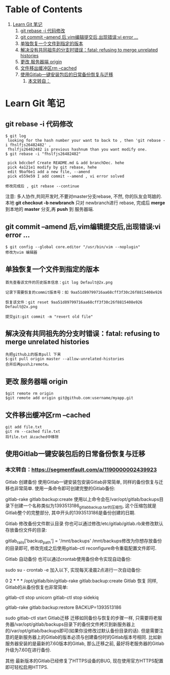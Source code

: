 
# Table of Contents

1.  [Learn Git 笔记](#org237813b)
    1.  [git rebase -i 代码修改](#orgfc4d800)
    2.  [git commit &#x2013;amend 后,vim编辑提交后,出现错误:vi error &#x2026;](#org3f3ab75)
    3.  [单独恢复一个文件到指定的版本](#orgdbbab88)
    4.  [解决没有共同祖先的分支时错误：fatal: refusing to merge unrelated histories](#org755f047)
    5.  [更改 服务器端 origin](#orgb688811)
    6.  [文件移出缓冲区rm &#x2013;cached](#org54f79cc)
    7.  [使用Gitlab一键安装包后的日常备份恢复与迁移](#org15d998e)
        1.  [本文转自：](#orgc741aac)


<a id="org237813b"></a>

# Learn Git 笔记


<a id="orgfc4d800"></a>

## git rebase -i 代码修改

    $ git log 
     looking for the hash number your want to back to , then 'git rebase -i fhslfjs26482482' , 
     fhslfjs26482482 is previous hashnum than you want modify one.
    $ git rebase -i "fhslfjs26482482"
    
     pick bdccbef Create README.md & add branchDec. hehe                                                  
     pick 4a121e1 modify by git rebase, hehe                                                              
     edit 9baf6e1 add a new file, --amend                                                                 
     pick e559e59 I add commit --amend , vi error solved 
    
    修改完成后 , git rebase --continue

注意: 多人协作,共同开发时,不要对master分支rebase, 不然, 你的队友会骂娘的.  
      本地  **git checkout -b newbranch** 只对 newbranch进行 rebase, 完成后 **merge** 到本地的 **master** 分支,再 **push** 到 服务器端.


<a id="org3f3ab75"></a>

## git commit &#x2013;amend 后,vim编辑提交后,出现错误:vi error &#x2026;

    
    $ git config --global core.editor "/usr/bin/vim --noplugin"
    修改为vim 编辑器


<a id="orgdbbab88"></a>

## 单独恢复一个文件到指定的版本

    首先查看该文件的历史版本信息：git log Default@2x.png
    
    记录下需要恢复的commit版本号：如 9aa51d89799716aa68cff3f30c26f8815408e926
    
    恢复该文件：git reset 9aa51d89799716aa68cff3f30c26f8815408e926 Default@2x.png
    
    提交git:git commit -m "revert old file"


<a id="org755f047"></a>

## 解决没有共同祖先的分支时错误：fatal: refusing to merge unrelated histories

    先把github上的版本pull 下来
    $:git pull origin master --allow-unrelated-histories
    合并后再push上remote。


<a id="orgb688811"></a>

## 更改 服务器端 origin

    $git remote rm origin  
    $git remote add origin git@github.com:username/myapp.git 


<a id="org54f79cc"></a>

## 文件移出缓冲区rm &#x2013;cached

    git add file.txt
    git rm --cached file.txt
    将file.txt 从cached中移除


<a id="org15d998e"></a>

## 使用Gitlab一键安装包后的日常备份恢复与迁移


<a id="orgc741aac"></a>

### 本文转自：<https://segmentfault.com/a/1190000002439923>

Gitlab 创建备份
使用Gitlab一键安装包安装Gitlab非常简单, 同样的备份恢复与迁移也非常简单. 使用一条命令即可创建完整的Gitlab备份:

gitlab-rake gitlab:backup:create
使用以上命令会在/var/opt/gitlab/backups目录下创建一个名称类似为1393513186<sub>gitlab</sub><sub>backup.tar的压缩包</sub>, 这个压缩包就是Gitlab整个的完整部分, 其中开头的1393513186是备份创建的日期.

Gitlab 修改备份文件默认目录
你也可以通过修改/etc/gitlab/gitlab.rb来修改默认存放备份文件的目录:

gitlab<sub>rails</sub>['backup<sub>path</sub>'] = '/mnt/backups'
/mnt/backups修改为你想存放备份的目录即可, 修改完成之后使用gitlab-ctl reconfigure命令重载配置文件即可.

Gitlab 自动备份
也可以通过crontab使用备份命令实现自动备份:

sudo su -
crontab -e
加入以下, 实现每天凌晨2点进行一次自动备份:

0 2 \* \* \* /opt/gitlab/bin/gitlab-rake gitlab:backup:create
Gitlab 恢复
同样, Gitlab的从备份恢复也非常简单:

gitlab-ctl stop unicorn
gitlab-ctl stop sidekiq

gitlab-rake gitlab:backup:restore BACKUP=1393513186

sudo gitlab-ctl start
Gitlab迁移
迁移如同备份与恢复的步骤一样, 只需要将老服务器/var/opt/gitlab/backups目录下的备份文件拷贝到新服务器上的/var/opt/gitlab/backups即可(如果你没修改过默认备份目录的话). 但是需要注意的是新服务器上的Gitlab的版本必须与创建备份时的Gitlab版本号相同. 比如新服务器安装的是最新的7.60版本的Gitlab, 那么迁移之前, 最好将老服务器的Gitlab 升级为7.60在进行备份.

其他
最新版本的Gitlab已经修复了HTTPS设备的BUG, 现在使用官方HTTPS配置即可轻松启用HTTPS.  

